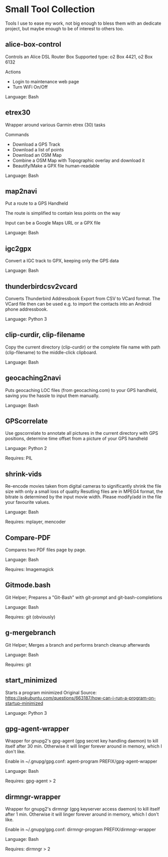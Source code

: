 Small Tool Collection
=====================

Tools I use to ease my work, not big enough to bless them with an
dedicate project, but maybe enough to be of interest to others too.


alice-box-control
-----------------
Controls an Alice DSL Router Box
Supported type: o2 Box 4421, o2 Box 6132

Actions
- Login to maintenance web page
- Turn WiFi On/Off

Language: Bash


etrex30
-------
Wrapper around various Garmin etrex (30) tasks

Commands
- Download a GPS Track
- Download a list of points
- Download an OSM Map
- Combine a OSM Map with Topographic overlay and download it
- Beautify/Make a GPX file human-readable

Language: Bash


map2navi
--------
Put a route to a GPS Handheld

The route is simplified to contain less points on the way

Input can be a Google Maps URL or a GPX file

Language: Bash

igc2gpx
--------
Convert a IGC track to GPX, keeping only the GPS data

Language: Bash


thunderbirdcsv2vcard
--------------------
Converts Thunderbird Addressbook Export from CSV to VCard format.
The VCard file then can be used e.g. to import the contacts into an Android phone
addressbook.

Language: Python 3


clip-curdir, clip-filename
--------------------------
Copy the current directory (clip-curdir) or the
complete file name with path (clip-filename)
to the middle-click clipboard.

Language: Bash


geocaching2navi
---------------
Puts geocaching LOC files (from geocaching.com) to your
GPS handheld, saving you the hassle to input them manually.

Language: Bash


GPScorrelate
------------
Use gpscorrelate to annotate all pictures in the current
directory with GPS positions, determine time offset from a picture
of your GPS handheld

Language: Python 2

Requires: PIL

shrink-vids
-----------
Re-encode movies taken from digital cameras to significantly shrink the file size
with only a small loss of quality
Resutling files are in MPEG4 format, the bitrate is determined by the input
movie width. Please modify/add in the file your favourite values.

Language: Bash

Requires: mplayer, mencoder

Compare-PDF
-----------
Compares two PDF files page by page.

Language: Bash

Requires: Imagemagick


Gitmode.bash
------------
Git Helper; Prepares a "Git-Bash" with git-prompt and git-bash-completions

Language: Bash

Requires: git (obviously)

g-mergebranch
-------------
Git Helper; Merges a branch and performs branch cleanup afterwards

Language: Bash

Requires: git


start_minimized
----------------
Starts a program minimized
Original Source: https://askubuntu.com/questions/663187/how-can-i-run-a-program-on-startup-minimized

Language: Python 3


gpg-agent-wrapper
-----------------
Wrapper for gnupg2's gpg-agent (gpg secret key handling daemon) to kill itself after 30 min.
Otherwise it will linger forever around in memory, which I don't like.

Enable in ~/.gnupg/gpg.conf:
agent-program PREFIX/gpg-agent-wrapper

Language: Bash

Requires: gpg-agent > 2

dirmngr-wrapper
---------------
Wrapper for gnupg2's dirmngr (gpg keyserver access daemon) to kill itself after 1 min.
Otherwise it will linger forever around in memory, which I don't like.

Enable in ~/.gnupg/gpg.conf:
dirmngr-program PREFIX/dirmngr-wrapper

Language: Bash

Requires: dirmngr > 2
